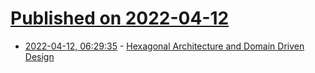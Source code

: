 # [Published on 2022-04-12](index.md)

* [2022-04-12, 06:29:35](https://news.ycombinator.com/item?id=30999322) - [Hexagonal Architecture and Domain Driven Design](https://towardsdev.com/hexagonal-architecture-and-domain-driven-design-bc2525dbc05f)
